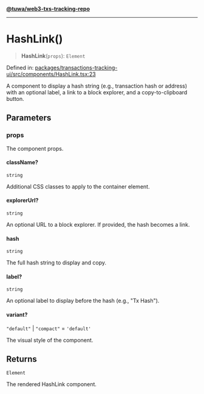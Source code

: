 [**@tuwa/web3-txs-tracking-repo**](../../../README.md)

***

# HashLink()

> **HashLink**(`props`): `Element`

Defined in: [packages/transactions-tracking-ui/src/components/HashLink.tsx:23](https://github.com/TuwaIO/web3-transactions-tracking/blob/4a237b00ed848de7f49da6090247382e0e9beb07/packages/transactions-tracking-ui/src/components/HashLink.tsx#L23)

A component to display a hash string (e.g., transaction hash or address)
with an optional label, a link to a block explorer, and a copy-to-clipboard button.

## Parameters

### props

The component props.

#### className?

`string`

Additional CSS classes to apply to the container element.

#### explorerUrl?

`string`

An optional URL to a block explorer. If provided, the hash becomes a link.

#### hash

`string`

The full hash string to display and copy.

#### label?

`string`

An optional label to display before the hash (e.g., "Tx Hash").

#### variant?

`"default"` \| `"compact"` = `'default'`

The visual style of the component.

## Returns

`Element`

The rendered HashLink component.
